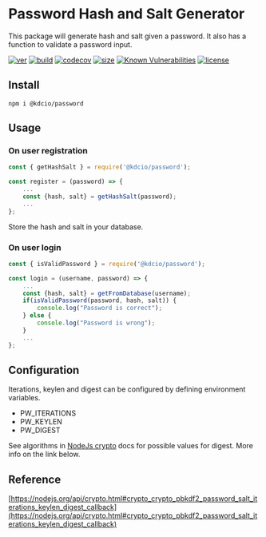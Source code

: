 # Password Hash and Salt Generator

This package will generate hash and salt given a password. It also has a function to validate a password input.

[![ver](https://img.shields.io/npm/v/@kdcio/password)](https://www.npmjs.com/package/@kdcio/password) [![build](https://img.shields.io/github/workflow/status/kdcio/password/build)](https://github.com/kdcio/password/actions?query=workflow%3Abuild) [![codecov](https://img.shields.io/codecov/c/github/kdcio/password)](https://codecov.io/gh/kdcio/password) [![size](https://img.shields.io/bundlephobia/min/@kdcio/password)](https://bundlephobia.com/result?p=@kdcio/password) [![Known Vulnerabilities](https://snyk.io/test/github/kdcio/password/badge.svg?targetFile=package.json)](https://snyk.io/test/github/kdcio/password?targetFile=package.json) [![license](https://img.shields.io/github/license/kdcio/password)](https://github.com/kdcio/password/blob/master/LICENSE)

## Install

```terminal
npm i @kdcio/password
```

## Usage

### On user registration

```javascript
const { getHashSalt } = require('@kdcio/password');

const register = (password) => {
    ...
    const {hash, salt} = getHashSalt(password);
    ...
};
```

Store the hash and salt in your database.

### On user login

```javascript
const { isValidPassword } = require('@kdcio/password');

const login = (username, password) => {
    ...
    const {hash, salt} = getFromDatabase(username);
    if(isValidPassword(password, hash, salt)) {
        console.log("Password is correct");
    } else {
        console.log("Password is wrong");
    }
    ...
};
```

## Configuration

Iterations, keylen and digest can be configured by defining environment variables.

- PW_ITERATIONS
- PW_KEYLEN
- PW_DIGEST

See algorithms in [NodeJs crypto](https://nodejs.org/api/crypto.html#crypto_crypto_createhmac_algorithm_key_options) docs for possible values for digest. More info on the link below.

## Reference

[https://nodejs.org/api/crypto.html#crypto_crypto_pbkdf2_password_salt_iterations_keylen_digest_callback](https://nodejs.org/api/crypto.html#crypto_crypto_pbkdf2_password_salt_iterations_keylen_digest_callback)
